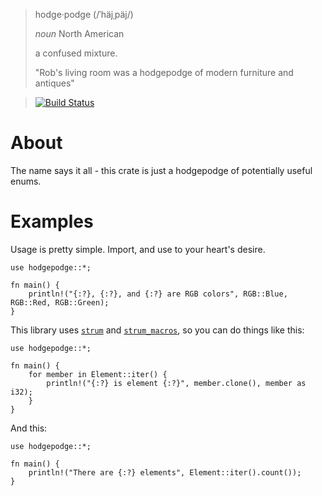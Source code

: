 > hodge·podge (/ˈhäjˌpäj/)
>
> _noun_ North American
> 
> a confused mixture.
>
> "Rob's living room was a hodgepodge of modern furniture and antiques"

>[![Build Status](https://travis-ci.org/cmccomb/hodgepodge.svg?branch=master)](https://travis-ci.org/cmccomb/hodgepodge)

# About
The name says it all - this crate is just a hodgepodge of potentially useful enums.

# Examples
Usage is pretty simple. Import, and use to your heart's desire.
```
use hodgepodge::*;

fn main() {
    println!("{:?}, {:?}, and {:?} are RGB colors", RGB::Blue, RGB::Red, RGB::Green);
}
```
This library uses [`strum`](https://crates.io/crates/strum) and [`strum_macros`](https://crates.io/crates/strum_macros), so you can do things like this:
```
use hodgepodge::*;

fn main() {
    for member in Element::iter() {
        println!("{:?} is element {:?}", member.clone(), member as i32);
    }
}
```
And this:
```
use hodgepodge::*;

fn main() {
    println!("There are {:?} elements", Element::iter().count());
}
```
